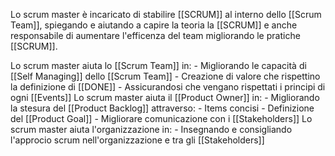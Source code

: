 Lo scrum master è incaricato di stabilire [[SCRUM]] al interno dello [[Scrum Team]], spiegando e aiutando a capire la teoria la [[SCRUM]] e anche responsabile di aumentare l'efficenza del team migliorando le pratiche [[SCRUM]].

Lo scrum master aiuta lo [[Scrum Team]] in:
	- Migliorando le capacità di [[Self Managing]] dello [[Scrum Team]]
	- Creazione di valore che rispettino la definizione di [[DONE]]
	- Assicurandosi che vengano rispettati i principi di ogni  [[Events]]
Lo scrum master aiuta il [[Product Owner]] in:
	- Migliorando la stesura del [[Product Backlog]]  attraverso:
		- Items concisi
		- Definizione del [[Product Goal]]
	- Migliorare comunicazione con i [[Stakeholders]]
Lo scrum master aiuta l'organizzazione in: 
	- Insegnando e consigliando l'approcio scrum nell'organizzazione e tra gli [[Stakeholders]]
	